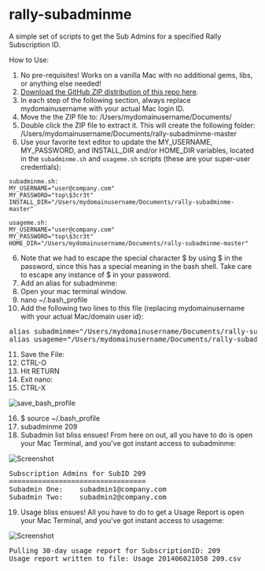 rally-subadminme
================

A simple set of scripts to get the Sub Admins for a specified Rally Subscription ID.

How to Use:

1. No pre-requisites! Works on a vanilla Mac with no additional gems, libs, or anything else needed!
2. [Download the GitHub ZIP distribution of this repo here](https://github.com/markwilliams970/rally-subadminme/archive/master.zip).
3. In each step of the following section, always replace mydomainusername with your actual Mac login ID.
3. Move the the ZIP file to: /Users/mydomainusername/Documents/
4. Double click the ZIP file to extract it. This will create the following folder: /Users/mydomainusername/Documents/rally-subadminme-master
5. Use your favorite text editor to update the MY_USERNAME, MY_PASSWORD, and INSTALL_DIR and/or HOME_DIR variables,
located in the `subadminme.sh` and `usageme.sh` scripts (these are your super-user credentials):

```
subadminme.sh:
MY_USERNAME="user@company.com"
MY_PASSWORD="top\$3cr3t"
INSTALL_DIR="/Users/mydomainusername/Documents/rally-subadminme-master"
```

```
usageme.sh:
MY_USERNAME="user@company.com"
MY_PASSWORD="top\$3cr3t"
HOME_DIR="/Users/mydomainusername/Documents/rally-subadminme-master"
```

6. Note that we had to escape the special character $ by using \$ in the password, since this has a special meaning in the bash shell. Take care to escape any instance of $ in your password.
7. Add an alias for subadminme:
8. Open your mac terminal window.
9. nano ~/.bash_profile
10. Add the following two lines to this file (replacing mydomainusername with your actual Mac/domain user id):
<pre>
alias subadminme="/Users/mydomainusername/Documents/rally-subadminme-master/subadminme.sh"
alias usageme="/Users/mydomainusername/Documents/rally-subadminme-master/usageme.sh"
</pre>

11. Save the File:
12. CTRL-O
13. Hit RETURN
14. Exit nano:
15. CTRL-X

![save_bash_profile](https://raw.githubusercontent.com/markwilliams970/rally-subadminme/master/images/screenshot2.png)

16. $ source ~/.bash_profile 
17. subadminme 209
18. Subadmin list bliss ensues! From here on out, all you have to do is open your Mac Terminal, and you've got instant access to subadminme:

![Screenshot](https://raw.githubusercontent.com/markwilliams970/rally-subadminme/master/images/screenshot1.png)

<pre>
Subscription Admins for SubID 209
=================================
Subadmin One:    subadmin1@company.com
Subadmin Two:    subadmin2@company.com
</pre>

19. Usage bliss ensues! All you have to do to get a Usage Report is open your Mac Terminal,
and you've got instant access to usageme:

![Screenshot](https://raw.githubusercontent.com/markwilliams970/rally-subadminme/master/images/screenshot3.png)

<pre>
Pulling 30-day usage report for SubscriptionID: 209
Usage report written to file: Usage_201406021058_209.csv
</pre>